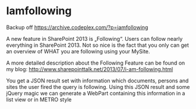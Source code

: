 # Iamfollowing
Backup off https://archive.codeplex.com/?p=iamfollowing


A new feature in SharePoint 2013 is „Following“. Users can follow nearly everything in SharePoint 2013. Not so nice is the fact that you only can get an overview of WHAT you are following using your MySite. 

A more detailed description about the Following Feature can be found on my blog: http://www.sharepointtalk.net/2013/07/i-am-following.html

You get a JSON result set with information which documents, persons and sites the user fired the query is following.
Using this JSON result and some jQuery magic we can generate a WebPart containing this information in a list view or in METRO style
